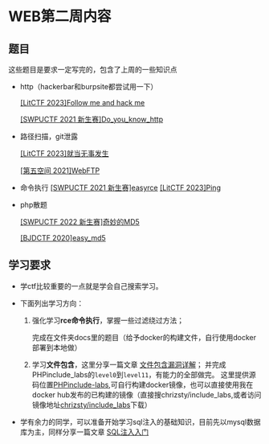 # WEB第二周内容

## 题目

这些题目是要求一定写完的，包含了上周的一些知识点

* http（hackerbar和burpsite都尝试用一下）

  [[LitCTF 2023]Follow me and hack me](https://www.nssctf.cn/problem/3864)

  [[SWPUCTF 2021 新生赛]Do_you_know_http](https://www.nssctf.cn/problem/385)

* 路径扫描，git泄露

  [[LitCTF 2023]就当无事发生](https://www.nssctf.cn/problem/3862)

  [[第五空间 2021]WebFTP](https://www.nssctf.cn/problem/344)

* 命令执行
  [[SWPUCTF 2021 新生赛]easyrce](https://www.nssctf.cn/problem/424)
  [[LitCTF 2023]Ping](https://www.nssctf.cn/problem/3873)

* php散题

  [[SWPUCTF 2022 新生赛]奇妙的MD5](https://www.nssctf.cn/problem/2638)

  [[BJDCTF 2020]easy_md5](https://www.nssctf.cn/problem/713)

## 学习要求

* 学ctf比较重要的一点就是学会自己搜索学习。

* 下面列出学习方向：
  1. 强化学习**rce命令执行**，掌握一些过滤绕过方法；
  
     完成在文件夹docs里的题目（给予docker的构建文件，自行使用docker部署到本地做）
  
  2. 学习**文件包含**，这里分享一篇文章
     [文件包含漏洞详解](https://blog.csdn.net/weixin_58849785/article/details/137630067)；
     并完成PHPinclude_labs的`level0`到`level11`，有能力的全部做完。
     这里提供源码位置[PHPinclude-labs](https://github.com/ProbiusOfficial/PHPinclude-labs),可自行构建docker镜像，也可以直接使用我在docker hub发布的已构建的镜像（直接搜chrizsty/include_labs,或者访问镜像地址[chrizsty/include_labs](https://hub.docker.com/r/chrizsty/include_labs)下载）
  
* 学有余力的同学，可以准备开始学习sql注入的基础知识，目前先以mysql数据库为主，同样分享一篇文章
  [SQL注入入门](https://hello-ctf.com/hc-web/sql_injection/)